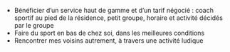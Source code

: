 
- Bénéficier d’un service haut de gamme et d’un tarif négocié : coach sportif au pied de la résidence, petit groupe, horaire et activité décidés par le groupe​
- Faire du sport en bas de chez soi, dans les meilleures conditions​
- Rencontrer mes voisins autrement, à travers une activité ludique​